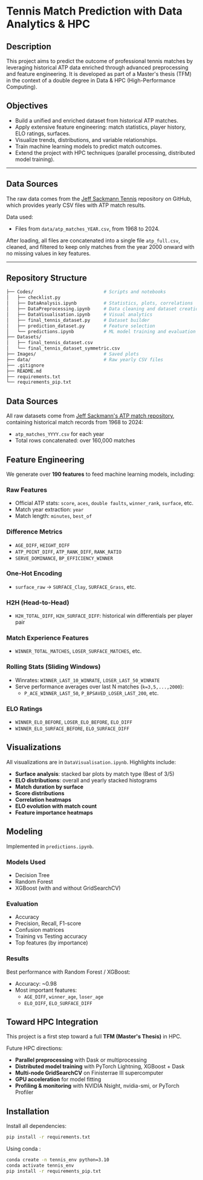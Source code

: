 # Tennis Match Prediction with Data Analytics & HPC

## Description

This project aims to predict the outcome of professional tennis matches by leveraging historical ATP data enriched through advanced preprocessing and feature engineering. It is developed as part of a Master's thesis (TFM) in the context of a double degree in Data & HPC (High-Performance Computing).

## Objectives

- Build a unified and enriched dataset from historical ATP matches.
- Apply extensive feature engineering: match statistics, player history, ELO ratings, surfaces.
- Visualize trends, distributions, and variable relationships.
- Train machine learning models to predict match outcomes.
- Extend the project with HPC techniques (parallel processing, distributed model training).

---

## Data Sources

The raw data comes from the [Jeff Sackmann Tennis](https://github.com/JeffSackmann/tennis_atp) repository on GitHub, which provides yearly CSV files with ATP match results.

Data used:

- Files from `data/atp_matches_YEAR.csv`, from 1968 to 2024.

After loading, all files are concatenated into a single file `atp_full.csv`, cleaned, and filtered to keep only matches from the year 2000 onward with no missing values in key features.

---

## Repository Structure

```bash
├── Codes/                          # Scripts and notebooks
│   ├── checklist.py
│   ├── DataAnalysis.ipynb          # Statistics, plots, correlations
│   ├── DataPreprocessing.ipynb     # Data cleaning and dataset creation
│   ├── DataVisualisation.ipynb     # Visual analytics
│   ├── final_tennis_dataset.py     # Dataset builder
│   ├── prediction_dataset.py       # Feature selection
│   └── predictions.ipynb           # ML model training and evaluation
├── Datasets/
│   ├── final_tennis_dataset.csv
│   └── final_tennis_dataset_symmetric.csv
├── Images/                         # Saved plots
├── data/                           # Raw yearly CSV files
├── .gitignore
├── README.md
├── requirements.txt
└── requirements_pip.txt
```

## Data Sources

All raw datasets come from [Jeff Sackmann's ATP match repository](https://github.com/JeffSackmann/tennis_atp), containing historical match records from 1968 to 2024:

- `atp_matches_YYYY.csv` for each year
- Total rows concatenated: over 160,000 matches

## Feature Engineering

We generate over **190 features** to feed machine learning models, including:

### Raw Features

- Official ATP stats: `score`, `aces`, `double faults`, `winner_rank`, `surface`, etc.
- Match year extraction: `year`
- Match length: `minutes`, `best_of`

### Difference Metrics

- `AGE_DIFF`, `HEIGHT_DIFF`
- `ATP_POINT_DIFF`, `ATP_RANK_DIFF`, `RANK_RATIO`
- `SERVE_DOMINANCE`, `BP_EFFICIENCY_WINNER`

### One-Hot Encoding

- `surface_raw` → `SURFACE_Clay`, `SURFACE_Grass`, etc.

### H2H (Head-to-Head)

- `H2H_TOTAL_DIFF`, `H2H_SURFACE_DIFF`: historical win differentials per player pair

### Match Experience Features

- `WINNER_TOTAL_MATCHES`, `LOSER_SURFACE_MATCHES`, etc.

### Rolling Stats (Sliding Windows)

- Winrates: `WINNER_LAST_10_WINRATE`, `LOSER_LAST_50_WINRATE`
- Serve performance averages over last N matches (`k=3,5,...,2000`):
  - `P_ACE_WINNER_LAST_50`, `P_BPSAVED_LOSER_LAST_200`, etc.

### ELO Ratings

- `WINNER_ELO_BEFORE`, `LOSER_ELO_BEFORE`, `ELO_DIFF`
- `WINNER_ELO_SURFACE_BEFORE`, `ELO_SURFACE_DIFF`

## Visualizations

All visualizations are in `DataVisualisation.ipynb`. Highlights include:

- **Surface analysis**: stacked bar plots by match type (Best of 3/5)
- **ELO distributions**: overall and yearly stacked histograms
- **Match duration by surface**
- **Score distributions**
- **Correlation heatmaps**
- **ELO evolution with match count**
- **Feature importance heatmaps**

## Modeling

Implemented in `predictions.ipynb`.

### Models Used

- Decision Tree
- Random Forest
- XGBoost (with and without GridSearchCV)

### Evaluation

- Accuracy
- Precision, Recall, F1-score
- Confusion matrices
- Training vs Testing accuracy
- Top features (by importance)

### Results

Best performance with Random Forest / XGBoost:

- Accuracy: ~0.98
- Most important features:
  - `AGE_DIFF`, `winner_age`, `loser_age`
  - `ELO_DIFF`, `ELO_SURFACE_DIFF`

## Toward HPC Integration

This project is a first step toward a full **TFM (Master's Thesis)** in HPC.

Future HPC directions:

- **Parallel preprocessing** with Dask or multiprocessing
- **Distributed model training** with PyTorch Lightning, XGBoost + Dask
- **Multi-node GridSearchCV** on Finisterrae III supercomputer
- **GPU acceleration** for model fitting
- **Profiling & monitoring** with NVIDIA Nsight, nvidia-smi, or PyTorch Profiler

## Installation

Install all dependencies:

```bash
pip install -r requirements.txt
```

Using conda :

```bash
conda create -n tennis_env python=3.10
conda activate tennis_env
pip install -r requirements_pip.txt
```
